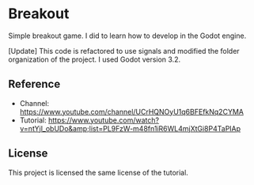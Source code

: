 # Breakout

Simple breakout game. I did to learn how to develop in the Godot engine.

[Update] This code is refactored to use signals and modified the folder organization of the project. I used Godot version 3.2.

## Reference

* Channel: https://www.youtube.com/channel/UCrHQNOyU1q6BFEfkNq2CYMA
* Tutorial: https://www.youtube.com/watch?v=ntYjl_obUDo&amp;list=PL9FzW-m48fn1iR6WL4mjXtGi8P4TaPIAp

## License

This project is licensed the same license of the tutorial.
